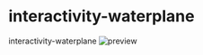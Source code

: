 # interactivity-waterplane
 interactivity-waterplane
![preview](https://github.com/dreamfairy/interactivity-waterplane/blob/master/20200215_152648.gif)
